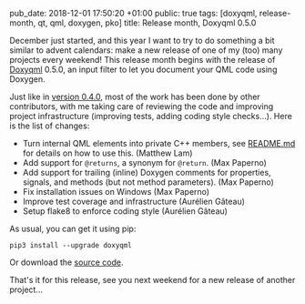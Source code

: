 pub_date: 2018-12-01 17:50:20 +01:00
public: true
tags: [doxyqml, release-month, qt, qml, doxygen, pko]
title: Release month, Doxyqml 0.5.0

December just started, and this year I want to try to do something a bit similar to advent calendars: make a new release of one of my (too) many projects every weekend! This release month begins with the release of [Doxyqml](/projects/doxyqml) 0.5.0, an input filter to let you document your QML code using Doxygen.

<!-- break -->

Just like in [version 0.4.0](../doxyqml-0-4-0), most of the work has been done by other contributors, with me taking care of reviewing the code and improving project infrastructure (improving tests, adding coding style checks...). Here is the list of changes:

- Turn internal QML elements into private C++ members, see [README.md][gh] for details on how to use this. (Matthew Lam)
- Add support for `@returns`, a synonym for `@return`. (Max Paperno)
- Add support for trailing (inline) Doxygen comments for properties, signals, and methods (but not method parameters). (Max Paperno)
- Fix installation issues on Windows (Max Paperno)
- Improve test coverage and infrastructure (Aurélien Gâteau)
- Setup flake8 to enforce coding style (Aurélien Gâteau)

As usual, you can get it using pip:

```
pip3 install --upgrade doxyqml
```

Or download the [source code][gh].

That's it for this release, see you next weekend for a new release of another project...

[gh]: https://github.com/agateau/doxyqml
